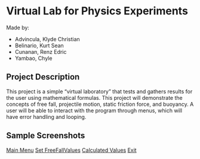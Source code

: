 # Virtual Lab for Physics Experiments

Made by: 
- Advincula, Klyde Christian
- Belinario, Kurt Sean
- Cunanan, Renz Edric
- Yambao, Chyle

## Project Description
This project is a simple “virtual laboratory” that tests and gathers results for the 
user using mathematical formulas. This project will demonstrate the concepts of free fall, projectile 
motion, static friction force, and buoyancy. A user will be able to interact with the program through 
menus, which will have error handling and looping.

## Sample Screenshots
[Main Menu](https://github.com/DoneAccount/VirtualLabProject/blob/master/screenshots/main-menu.png)
[Set FreeFallValues](https://github.com/DoneAccount/VirtualLabProject/blob/master/screenshots/set-freefall-values.png)
[Calculated Values](https://github.com/DoneAccount/VirtualLabProject/blob/master/screenshots/calculated-values.png)
[Exit](https://github.com/DoneAccount/VirtualLabProject/blob/master/screenshots/exit.png)
